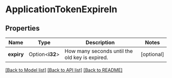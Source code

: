 # ApplicationTokenExpireIn

## Properties

Name | Type | Description | Notes
------------ | ------------- | ------------- | -------------
**expiry** | Option<**i32**> | How many seconds until the old key is expired. | [optional]

[[Back to Model list]](../README.md#documentation-for-models) [[Back to API list]](../README.md#documentation-for-api-endpoints) [[Back to README]](../README.md)


